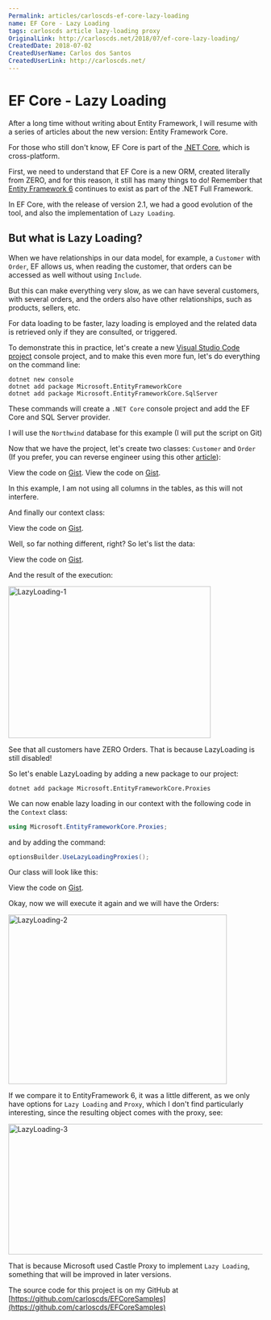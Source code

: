 ```yaml
---
Permalink: articles/carloscds-ef-core-lazy-loading
name: EF Core - Lazy Loading
tags: carloscds article lazy-loading proxy
OriginalLink: http://carloscds.net/2018/07/ef-core-lazy-loading/
CreatedDate: 2018-07-02
CreatedUserName: Carlos dos Santos
CreatedUserLink: http://carloscds.net/
---
```


# EF Core - Lazy Loading

After a long time without writing about Entity Framework, I will resume with a series of articles about the new version: Entity Framework Core.

For those who still don't know, EF Core is part of the [.NET Core](https://dotnet.microsoft.com/learn/dotnet/hello-world-tutorial/intro), which is cross-platform.

First, we need to understand that EF Core is a new ORM, created literally from ZERO, and for this reason, it still has many things to do! Remember that [Entity Framework 6](https://github.com/dotnet/ef6) continues to exist as part of the .NET Full Framework.

In EF Core, with the release of version 2.1, we had a good evolution of the tool, and also the implementation of `Lazy Loading`.

## But what is Lazy Loading?

When we have relationships in our data model, for example, a `Customer` with `Order`, EF allows us, when reading the customer, that orders can be accessed as well without using `Include`.

But this can make everything very slow, as we can have several customers, with several orders, and the orders also have other relationships, such as products, sellers, etc.

For data loading to be faster, lazy loading  is employed and the related data is retrieved only if they are consulted, or triggered.

To demonstrate this in practice, let's create a new [Visual Studio Code project](https://code.visualstudio.com/) console project, and to make this even more fun, let's do everything on the command line:

```dotnet-console
dotnet new console
dotnet add package Microsoft.EntityFrameworkCore
dotnet add package Microsoft.EntityFrameworkCore.SqlServer
```

These commands will create a `.NET Core` console project and add the EF Core and SQL Server provider.

I will use the `Northwind` database for this example (I will put the script on Git)

Now that we have the project, let's create two classes: `Customer` and `Order` (If you prefer, you can reverse engineer using this other [article](/articles/carloscds-ef-core-power-tools)):

<script src="https://gist.github.com/carloscds/5231b7e3e0a0c761f532c14db673adfe.js"></script><noscript>View the code on <a href="https://gist.github.com/carloscds/5231b7e3e0a0c761f532c14db673adfe">Gist</a>.</noscript>

<script src="https://gist.github.com/carloscds/0d29a804aaef7f42e44825d66ad5dcd7.js"></script><noscript>View the code on <a href="https://gist.github.com/carloscds/0d29a804aaef7f42e44825d66ad5dcd7">Gist</a>.</noscript>

In this example, I am not using all columns in the tables, as this will not interfere.

And finally our context class:

<script src="https://gist.github.com/carloscds/5089b9da487dc6b3204b1ce2ea85e59f.js"></script><noscript>View the code on <a href="https://gist.github.com/carloscds/5089b9da487dc6b3204b1ce2ea85e59f">Gist</a>.</noscript>

Well, so far nothing different, right? So let's list the data:

<script src="https://gist.github.com/carloscds/b1d42852493dd2f48e7fdaa8517247dd.js"></script><noscript>View the code on <a href="https://gist.github.com/carloscds/b1d42852493dd2f48e7fdaa8517247dd">Gist</a>.</noscript>

And the result of the execution:

<img src="http://carloscds.net/wp-content/uploads/2018/07/2018-07-02_13-02-17-300x225.png" width="401" height="301" alt="LazyLoading-1"/>

See that all customers have ZERO Orders. That is because LazyLoading is still disabled!

So let's enable LazyLoading by adding a new package to our project:

```dotnet-console
dotnet add package Microsoft.EntityFrameworkCore.Proxies
```

We can now enable lazy loading in our context with the following code in the `Context` class:

```csharp
using Microsoft.EntityFrameworkCore.Proxies;
```

and by adding the command:

```csharp
optionsBuilder.UseLazyLoadingProxies();
```

Our class will look like this:

<script src="https://gist.github.com/carloscds/191a42fd6370b307798e5852e7f1db48.js"></script><noscript>View the code on <a href="https://gist.github.com/carloscds/191a42fd6370b307798e5852e7f1db48">Gist</a>.</noscript>

Okay, now we will execute it again and we will have the Orders:

<img src="http://carloscds.net/wp-content/uploads/2018/07/2018-07-02_13-14-39-300x233.png" width="433" height="336" alt="LazyLoading-2"/>

If we compare it to EntityFramework 6, it was a little different, as we only have options for `Lazy Loading` and `Proxy`, which I don't find particularly interesting, since the resulting object comes with the proxy, see:

<img src="http://carloscds.net/wp-content/uploads/2018/07/2018-07-02_13-18-15-300x130.png" width="598" height="259" alt="LazyLoading-3"/>

That is because Microsoft used Castle Proxy to implement `Lazy Loading`, something that will be improved in later versions.

The source code for this project is on my GitHub at [https://github.com/carloscds/EFCoreSamples](https://github.com/carloscds/EFCoreSamples)